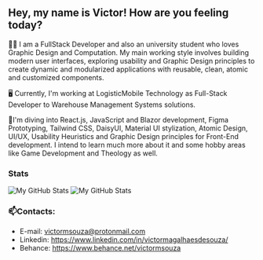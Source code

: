 ## Hey, my name is Victor! How are you feeling today?

🧑🏻 I am a FullStack Developer and also an university student who loves Graphic Design and Computation. My main working style involves building modern user interfaces, exploring usability and Graphic Design principles to create dynamic and modularized applications with reusable, clean, atomic and customized components.

🖥️ Currently, I'm working at LogisticMobile Technology as Full-Stack Developer to Warehouse Management Systems solutions.

🚀I'm diving into React.js, JavaScript and Blazor development, Figma Prototyping, Tailwind CSS, DaisyUI, Material UI stylization, Atomic Design, UI/UX, Usability Heuristics and Graphic Design principles for Front-End development. I intend to learn much more about it and some hobby areas like Game Development and Theology as well.

### Stats

<div>
  <img src="https://github-readme-stats.vercel.app/api/top-langs?username=viquitorms&show_icons=true&locale=en&layout=compact&theme=chartreuse-dark" alt="My GitHub Stats" />
  <img src="https://github-readme-stats.vercel.app/api?username=viquitorms&include_all_commits=true&count_private=true&show_icons=true&line_height=20&title_color=2B5BBD&icon_color=1124BB&text_color=A1A1A1&bg_color=0,000000,130F40" alt="My GitHub Stats"/>
</div>

### 📫Contacts:
- E-mail: victormsouza@protonmail.com
- Linkedin: https://www.linkedin.com/in/victormagalhaesdesouza/
- Behance: https://www.behance.net/victormsouza
